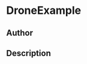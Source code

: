 # DroneExample

## Author

<!-- Insert Your Name Here -->

## Description

<!-- Describe your example here -->
